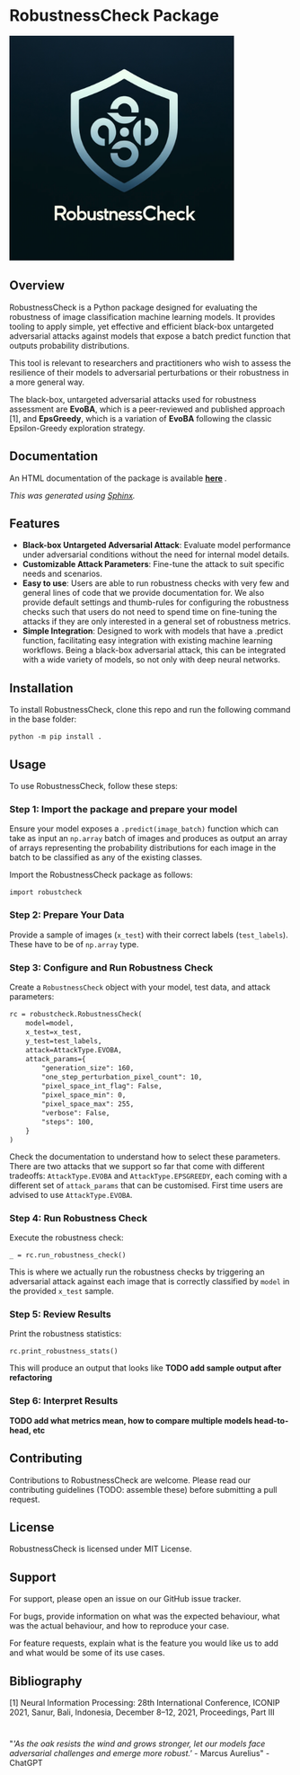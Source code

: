 # RobustnessCheck Package

<img src="assets/RobustnessCheck-logo2.png" width="400" />

## Overview
RobustnessCheck is a Python package designed for evaluating the robustness of image classification machine learning 
models. It provides tooling to apply simple, yet effective and efficient black-box untargeted adversarial attacks 
against models that expose a batch predict function that outputs probability distributions. 

This tool is relevant to researchers and practitioners who wish to assess the resilience of their models to 
adversarial perturbations or their robustness in a more general way.

The black-box, untargeted adversarial attacks used for robustness assessment are **EvoBA**, which is a peer-reviewed
and published approach [1], and **EpsGreedy**, which is a variation of **EvoBA** following the classic 
Epsilon-Greedy exploration strategy.

## Documentation
An HTML documentation of the package is available <b> <a href="https://andreiilie1.github.io/RobustCheck/index.html#">here</a> </b>.

<i> This was generated using <a href="https://www.sphinx-doc.org">Sphinx</a>. </i>
## Features
- **Black-box Untargeted Adversarial Attack**: Evaluate model performance under adversarial conditions without the need 
for internal model details. 
- **Customizable Attack Parameters**: Fine-tune the attack to suit specific needs and scenarios.
- **Easy to use**: Users are able to run robustness checks with very few and general lines of code that we provide 
documentation for. We also provide default settings and thumb-rules for configuring the robustness checks such that 
users do not  need to spend time on fine-tuning the attacks if they are only interested in a general set of 
robustness metrics.
- **Simple Integration**: Designed to work with models that have a .predict function, facilitating easy integration 
with existing machine learning workflows. Being a black-box adversarial attack, this can be integrated with a wide
variety of models, so not only with deep neural networks. 

## Installation
To install RobustnessCheck, clone this repo and run the following command in the base folder:

```
python -m pip install .
```

## Usage
To use RobustnessCheck, follow these steps:

### Step 1: Import the package and prepare your model
Ensure your model exposes a `.predict(image_batch)` function which can take as input an `np.array` batch of
images and produces as output an array of arrays representing the probability distributions for each image in the 
batch to be classified as any of the existing classes. 

Import the RobustnessCheck package as follows:
```
import robustcheck
```

### Step 2: Prepare Your Data

Provide a sample of images (`x_test`) with their correct labels (`test_labels`). These have to be of `np.array` type.

### Step 3: Configure and Run Robustness Check

Create a `RobustnessCheck` object with your model, test data, and attack parameters:

```
rc = robustcheck.RobustnessCheck(
    model=model,
    x_test=x_test,
    y_test=test_labels,
    attack=AttackType.EVOBA,
    attack_params={
        "generation_size": 160,
        "one_step_perturbation_pixel_count": 10,
        "pixel_space_int_flag": False,
        "pixel_space_min": 0,
        "pixel_space_max": 255,
        "verbose": False,
        "steps": 100,
    }
)
```

Check the documentation to understand how to select these parameters. There are two attacks that we support so far 
that come with different tradeoffs: `AttackType.EVOBA` and `AttackType.EPSGREEDY`, each coming with a different set of
`attack_params` that can be customised. First time users are advised to use `AttackType.EVOBA`. 

### Step 4: Run Robustness Check

Execute the robustness check:

```
_ = rc.run_robustness_check()
```

This is where we actually run the robustness checks by triggering an adversarial attack against each image that is
correctly classified by `model` in the provided `x_test` sample.

### Step 5: Review Results

Print the robustness statistics:
```
rc.print_robustness_stats()
```

This will produce an output that looks like
**TODO add sample output after refactoring**

### Step 6: Interpret Results
 **TODO add what metrics mean, how to compare multiple models head-to-head, etc**

## Contributing
Contributions to RobustnessCheck are welcome. Please read our contributing guidelines (TODO: assemble these) before submitting a pull request.

## License
RobustnessCheck is licensed under MIT License.

## Support
For support, please open an issue on our GitHub issue tracker. 

For bugs, provide information on what was the expected behaviour, what was the actual behaviour, and how to reproduce 
your case.

For feature requests, explain what is the feature you would like us to add and what would be some of its use cases.

## Bibliography
[1] Neural Information Processing: 28th International Conference, ICONIP 2021, Sanur, Bali, Indonesia, December 8–12, 2021, Proceedings, Part III

#

"<i>'As the oak resists the wind and grows stronger, let our models 
face adversarial challenges and emerge more robust.'</i> - Marcus Aurelius" - ChatGPT
